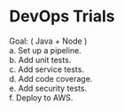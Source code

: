 # DevOps Trials   

Goal: ( Java + Node )  
a. Set up a pipeline.  
b. Add unit tests.  
c. Add service tests.  
d. Add code coverage.  
e. Add security tests.   
f. Deploy to AWS.  

